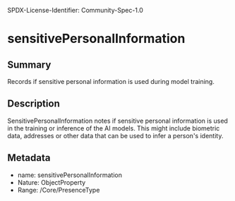 SPDX-License-Identifier: Community-Spec-1.0

# sensitivePersonalInformation

## Summary

Records if sensitive personal information is used during model training.

## Description

SensitivePersonalInformation notes if sensitive personal information
is used in the training or inference of the AI models.
This might include biometric data, addresses or other data that can be used to infer a person's identity.

## Metadata

- name: sensitivePersonalInformation
- Nature: ObjectProperty
- Range: /Core/PresenceType
